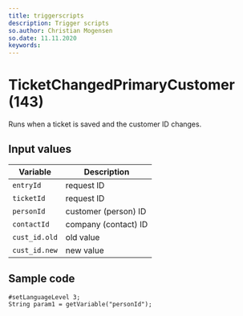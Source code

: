 ```yaml
---
title: triggerscripts
description: Trigger scripts
so.author: Christian Mogensen
so.date: 11.11.2020
keywords:
---
```


# TicketChangedPrimaryCustomer (143)

Runs when a ticket is saved and the customer ID changes.

## Input values

|Variable|Description|
|---|---|
| `entryId` | request ID
| `ticketId` | request ID|
| `personId` | customer (person) ID|
| `contactId` | company (contact) ID|
| `cust_id.old` | old value|
| `cust_id.new` | new value|

## Sample code

```crmscript
#setLanguageLevel 3;
String param1 = getVariable("personId");
```
